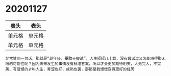 # 20201127  

|  表头   | 表头  |
|  ----  | ----  |
| 单元格  | 单元格 |
| 单元格  | 单元格 |

```
非常赞同一句话，那就是“趁年轻，要敢于尝试”，人生短短几十载，没有尝试过又怎能晓得那无限的可能性呢？因为未来发生的事情没有标准答案，所以才会更加期待明天，人无完人，不完美、有遗憾的才叫人生，青涩也好，成熟也罢，那都是我慢慢变得更好的经历
```
